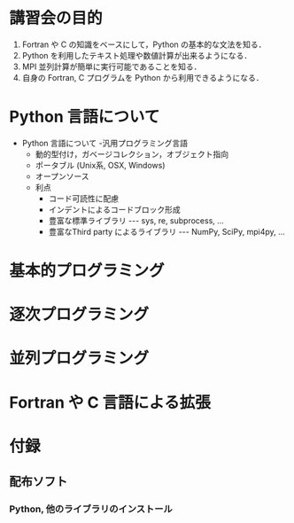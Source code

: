 # 講習会の目的
1. Fortran や C の知識をベースにして，Python の基本的な文法を知る．
1. Python を利用したテキスト処理や数値計算が出来るようになる．
1. MPI 並列計算が簡単に実行可能であることを知る．
1. 自身の Fortran, C プログラムを Python から利用できるようになる．

# Python 言語について
- Python 言語について
  -汎用プログラミング言語
  - 動的型付け，ガベージコレクション，オブジェクト指向
  - ポータブル (Unix系, OSX, Windows)
  - オープンソース
  - 利点
    - コード可読性に配慮
     - インデントによるコードブロック形成
     - 豊富な標準ライブラリ
      --- sys, re, subprocess, ...
     - 豊富なThird party によるライブラリ
      --- NumPy, SciPy, mpi4py, ...

# 基本的プログラミング
# 逐次プログラミング
# 並列プログラミング
# Fortran や C 言語による拡張
# 付録
## 配布ソフト
### Python, 他のライブラリのインストール
